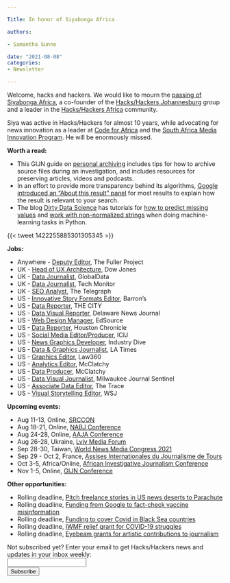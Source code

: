 ```yaml
---

Title: In honor of Siyabonga Africa

authors: 

- Samantha Sunne

date: "2021-08-08" 
categories: 
- Newsletter

---
```


Welcome, hacks and hackers. We would like to mourn the [passing of Siyabonga Africa](https://medium.com/code-for-africa/south-african-media-loses-a-key-changemaker-2c025742659b), a co-founder of the [Hacks/Hackers Johannesburg](https://twitter.com/hackshackersjhb?lang=en) group and a leader in the [Hacks/Hackers Africa](https://medium.com/hacks-hackers-africa) community.

Siya was active in Hacks/Hackers for almost 10 years, while advocating for news innovation as a leader at [Code for Africa](https://medium.com/code-for-africa) and the [South Africa Media Innovation Program](https://samip.mdif.org/). He will be enormously missed.

**Worth a read:**



* This GIJN guide on [personal archiving](https://gijn.org/2021/07/27/why-journalists-need-an-archiving-system/) includes tips for how to archive source files during an investigation, and includes resources for preserving articles, videos and podcasts.
* In an effort to provide more transparency behind its algorithms, [Google introduced an “About this result” panel](https://blog.google/products/search/learn-more-and-get-more-from-search/) for most results to explain how the result is relevant to your search.
* The blog [Dirty Data Science](http://dirtydata.science/python/index.html) has tutorials for [how to predict missing values](http://dirtydata.science/python/gen_notes/01_missing_values.html) and [work with non-normalized strings](http://dirtydata.science/python/gen_notes/02_dirty_categories.html) when doing machine-learning tasks in Python.

{{< tweet 1422255885301305345 >}}

**Jobs:**



* Anywhere - [Deputy Editor](https://fullerproject.bamboohr.com/jobs/view.php?id=30&source=aWQ9MjQ%3D), The Fuller Project
* UK - [Head of UX Architecture](https://www.cisionjobs.co.uk/job/104181/head-of-ux-architecture-dow-jones/), Dow Jones
* UK - [Data Journalist](https://uk.indeed.com/job/journalist-data-f94592bdd2f63dbc), GlobalData
* UK - [Data Journalist](https://twitter.com/peteswabey/status/1422502456454418443), Tech Monitor
* UK - [SEO Analyst](https://www.cisionjobs.co.uk/job/104177/the-telegraph-seo-analyst/), The Telegraph
* US - [Innovative Story Formats Editor](https://talkingbiznews.com/biz-news-help-wanted/barrons-seeks-innovative-story-formats-editor/), Barron’s
* US - [Data Reporter](https://twitter.com/annjychoi/status/1422197480867913732), THE CITY
* US - [Data Visual Reporter](https://us60.dayforcehcm.com/CandidatePortal/en-US/gannett/Posting/View/42084), Delaware News Journal
* US - [Web Design Manager](https://www.ire.org/job-center/web-design-manager/), EdSource
* US - [Data Reporter](https://eevd.fa.us6.oraclecloud.com/hcmUI/CandidateExperience/en/sites/CX_1/job/2012923/share/300000303194301?utm_medium=jobshare), Houston Chronicle
* US - [Social Media Editor/Producer](https://careers.journalists.org/jobs/15174932/social-media-producer-editor), ICIJ
* US - [News Graphics Developer](https://jobs.lever.co/industrydive/aa94f755-ddbb-4ada-89a5-1df0c7c6d345), Industry Dive
* US - [Data & Graphics Journalist](https://nantmedia.wd5.myworkdayjobs.com/en-US/LATimesCareers/job/El-Segundo-CA/Data-and-Graphics-Journalist_REQ_000898-1), LA Times
* US - [Graphics Editor](https://relx.wd3.myworkdayjobs.com/en-US/Law360/job/New-York-NY/Graphics-Editor_R18871-2), Law360
* US - [Analytics Editor](https://www.ire.org/job-center/analytics-editor-news/), McClatchy
* US - [Data Producer](https://www.ire.org/job-center/data-producer-news/), McClatchy
* US - [Data Visual Journalist](https://us60.dayforcehcm.com/CandidatePortal/en-US/gannett/Posting/View/41954), Milwaukee Journal Sentinel
* US - [Associate Data Editor](https://www.thetrace.org/2021/07/the-trace-is-hiring-an-associate-data-editor-job-listing/), The Trace
* US - [Visual Storytelling Editor](https://talkingbiznews.com/biz-news-help-wanted/wsj-seeks-a-visual-storytelling-editor/), WSJ

**Upcoming events:**



* Aug 11-13, Online, [SRCCON](https://srccon.org/)
* Aug 18-21, Online, [NABJ Conference](https://nabj21.vfairs.com/)
* Aug 24-28, Online, [AAJA Conference](https://www.aaja.org/2021/05/27/warnermedia-presents-asian-american-journalists-association-national-virtual-convention-aaja21-august-24-28/)
* Aug 26-28, Ukraine, [Lviv Media Forum](https://www.facebook.com/events/lviv-media-forum/lviv-media-forum-2021/312314519660237/)
* Sep 28-30, Taiwan, [World News Media Congress 2021](https://wan-ifra.org/2020/11/wan-ifra-announces-new-dates-for-world-news-media-congress-2021/)
* Sep 29 - Oct 2, France, [Assises Internationales du Journalisme de Tours](https://www.journalisme.com/les-assises-2021/prochaines-assises-internationales-du-journalisme-du-29-septembre-au-2-octobre/)
* Oct 3-5, Africa/Online, [African Investigative Journalism Conference](https://aijc.africa/wp-content/uploads/2021/03/AIJC-Five-Cities-call-2.pdf)
* Nov 1-5, Online, [GIJN Conference](https://gijn.org/2021/03/24/the-global-investigative-journalism-conference-goes-online-oct-2021-we-head-to-sydney-in-22/)

**Other opportunities:**



* Rolling deadline, [Pitch freelance stories in US news deserts to Parachute](https://parachutemagazine.com/)
* Rolling deadline, [Funding from Google to fact-check vaccine misinformation](https://blog.google/outreach-initiatives/google-news-initiative/open-fund-projects-debunking-vaccine-misinformation/)
* Rolling deadline, [Funding to cover Covid in Black Sea countries](https://www.gmfus.org/program/black-sea-trust-regional-cooperation)
* Rolling deadline, [IWMF relief grant for COVID-19 struggles](https://iwmf.submittable.com/submit/41e7f7ce-db40-4ff6-873f-e24450e27497/journalism-relief-fund-english)
* Rolling deadline, [Eyebeam grants for artistic contributions to journalism](https://www.eyebeam.org/eyebeam-center-for-the-future-of-journalism/)

<div id="mc_embed_signup"><form id="mc-embedded-subscribe-form" class="validate" action="//hackshackers.us1.list-manage.com/subscribe/post?u=c56f2e53d5ed6ef87f8aaa75c&amp;id=fb2bc6f10b" method="post" name="mc-embedded-subscribe-form" novalidate="" target="_blank">

<div id="mc_embed_signup_scroll">

<div class="mc-field-group"><label for="mce-EMAIL">Not subscribed yet? Enter your email to get Hacks/Hackers news and updates in your inbox weekly:  </label></div>

<div class="mc-field-group"><input id="mce-EMAIL" class="required email" name="EMAIL" type="email" value="" /></div>

<!-- real people should not fill this in and expect good things - do not remove this or risk form bot signups-->

<div style="position: absolute; left: -5000px;"><input tabindex="-1" name="b_c56f2e53d5ed6ef87f8aaa75c_fb2bc6f10b" type="text" value="" /></div>

<div class="clear"><input id="mc-embedded-subscribe" class="button" name="subscribe" type="submit" value="Subscribe" /></div>

</div>
